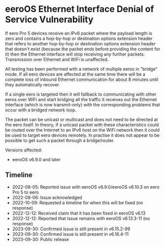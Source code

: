 eeroOS Ethernet Interface Denial of Service Vulnerability
=========================================================

If eero Pro 5 devices receive an IPv6 packet where the payload length is zero
and contains a hop-by-hop or destination options extension header that refers
to another hop-by-hop or destination options extension header that doesn't
exist (because the packet ends before providing the content for it) then the
Ethernet interface will stop receiving any further packets. Transmission over
Ethernet and WiFi is unaffected.

All testing has been performed with a network of multiple eeros in "bridge"
mode. If all eero devices are affected at the same time there will be a
complete loss of inbound Ethernet communication for about 8 minutes until they
automatically recover.

If a single eero is targeted then it will fallback to communicating with other
eeros over WiFi and start bridging all the traffic it receives out the Ethernet
interface (which is now transmit-only) with the corresponding problems that
occur with a bridged network loop.

The packet can be unicast or multicast and does not need to be directed at the
eero itself. In theory, if a unicast packet with these characteristics could
be routed over the Internet to an IPv6 host on the WiFi network then it could
be used to target eero devices remotely. In practise it does not appear to be
possible to get such a packet through a bridge/router.

Versions affected:
* eeroOS v6.9.0 and later

Timeline
--------
* 2022-08-05: Reported issue with eeroOS v6.9.0/eeroOS v6.10.3 on eero Pro 5 to eero
* 2022-08-06: Issue acknowledged
* 2022-10-09: Requested a timeline for when this will be fixed (no response)
* 2022-12-12: Received claim that it has been fixed in eeroOS v6.13
* 2022-12-12: Reported that issue remains with eeroOS v6.13.3-11 (no response)
* 2023-09-30: Confirmed issue is still present in v6.15.2-99
* 2023-09-30: Confirmed issue is still present in v6.16.4-11
* 2023-09-30: Public release
